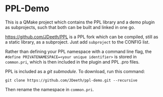 PPL-Demo
========

This is a QMake project which contains the PPL library and a demo plugin as subprojects, such that both can be built and linked in one go.

https://github.com/JDeeth/PPL is a PPL fork which can be compiled, still as a static library, as a subproject. Just add `subproject` to the CONFIG list.

Rather than defining your PPL namespace with a command line flag, the `#define PRIVATENAMESPACE=<your unique identifier>` is stored in `common.pri`, which is then included in the plugin and PPL .pro files.

PPL is included as a *git submodule*. To download, run this command:

    git clone https://github.com/JDeeth/ppl-demo.git --recursive

Then rename the namespace in `common.pri`.
